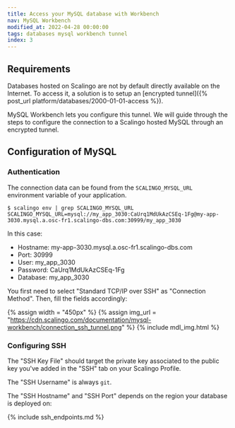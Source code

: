 ```yaml
---
title: Access your MySQL database with Workbench
nav: MySQL Workbench
modified_at: 2022-04-28 00:00:00
tags: databases mysql workbench tunnel
index: 3
---
```


## Requirements

Databases hosted on Scalingo are not by default directly available on the
Internet. To access it, a solution is to setup an [encrypted tunnel]({% post_url
platform/databases/2000-01-01-access %}).

MySQL Workbench lets you configure this tunnel. We will guide through the steps
to configure the connection to a Scalingo hosted MySQL through an encrypted
tunnel.

## Configuration of MySQL

### Authentication

The connection data can be found from the `SCALINGO_MYSQL_URL` environment
variable of your application.

```
$ scalingo env | grep SCALINGO_MYSQL_URL
SCALINGO_MYSQL_URL=mysql://my_app_3030:CaUrq1MdUkAzCSEq-1Fg@my-app-3030.mysql.a.osc-fr1.scalingo-dbs.com:30999/my_app_3030
```

In this case:

* Hostname: my-app-3030.mysql.a.osc-fr1.scalingo-dbs.com
* Port: 30999
* User: my_app_3030
* Password: CaUrq1MdUkAzCSEq-1Fg
* Database: my_app_3030

You first need to select "Standard TCP/IP over SSH" as "Connection Method".
Then, fill the fields accordingly:

{% assign width = "450px" %}
{% assign img_url = "https://cdn.scalingo.com/documentation/mysql-workbench/connection_ssh_tunnel.png" %}
{% include mdl_img.html %}

### Configuring SSH

The "SSH Key File" should target the private key associated to the public key you've added in the "SSH" tab on your Scalingo Profile.

The "SSH Username" is always `git`.

The "SSH Hostname" and "SSH Port" depends on the region your database is
deployed on:

{% include ssh_endpoints.md %}
